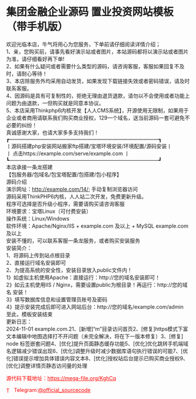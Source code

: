 # 集团金融企业源码 置业投资网站模板（带手机版）

欢迎光临本店，牛气将用心为您服务，下单前请仔细阅读详情介绍；<br>1、亲，您购买前，请事先看好演示站或者图片，本站源码都将以演示站或者图片为准，请仔细看好再下单!<br>2、如果有什么疑问或者需要什么类型的源码，请咨询客服，客服如果回复不及时，请耐心等待！<br>3、本店除服务外均采用自动发货，如果发现下载链接失效或者密码错误，请及时联系客服。<br>4、因源码是具有可复制性的，拒绝无理由退货退款，请勿以不会使用或者功能上问题为由退款，一但购买就是同意本协议。<br>5、本店采用Thinkphp6内核开发【人人CMS系统】，开源使用无限制，如果用于企业或者商用请联系我们购买商业授权，129一个域名，送当前源码一套可避免不必要的纠纷！<br>真诚感谢大家，也请大家多多支持我们！<br>┏—————————————————————————————┓<br>丨源码搭建php安装网站搬家ftp搭建/宝塔环境安装/环境配置/源码安装丨<br>丨  点击https://example.com/serve/example.com     丨<br>┗—————————————————————————————┛<br>本店承接一条龙搭建<br>【包服务器/包域名/包宝塔配置/包搭建/包小程序】<br>源码介绍<br>演示网址：http://example.com/14/; 手动复制浏览器访问<br>源码采用ThinkPHP6内核，人人站二次开发，免费更新升级。<br>程序可选择是否升级小程序，需要请购买请咨询客服<br>环境要求：宝塔Linux（可付费安装）<br>操作系统：Linux/Windows<br>软件环境：Apache/Nginx/IIS + example.com 及以上 + MySQL example.com 及以上<br>安装不懂的，可以联系客服一条龙服务，或者购买安装服务<br>安装简介：<br>1、将源码上传到站点根目录<br>2、直接运行域名安装即可<br>2、为提高系统的安全性，安装目录放入public文件内！<br>  1》如虚拟主机使用Apache：直接运行：http://您的域名安装即可！<br>  2》如云主机使用IIS / Nginx，需要设置public为根目录！再运行：http://您的域名 安装！<br>  3》填写数据库信息和设置管理员账号及密码<br>  4》提示安装完成后即可进入网站后台：http://您的域名/example.com/admin<br>至此，模板安装结束<br>更新日志：<br>2024-11-01 example.com.21、[新增]“m”目录访问首页2、[修复]https模式下富文本编辑中地图选择打不开问题（未完全解决，将在下一版本修复）3、[修复] node 标签嵌套问题4、[优化]提升页面静态缓存功能5、[优化]优化跳转手机端域名逻辑减少错误出现6、[优化]调整升级时减少数据库语句执行错误的可能7、[优化]错误提示增加具体错误内容文本8、[优化]授权站后台提示已购买商业授权9、[优化]调整详情页静态访问量的处理<br>


<p style="color: red;">源代码下载地址：<a href="https://mega-file.org/KghCq" style="color: red;">https://mega-file.org/KghCq</a></p><p style="color: red;"><img src="https://cdn-icons-png.flaticon.com/512/2111/2111646.png" alt="Telegram Icon" style="width: 16px; vertical-align: middle; margin-right: 5px;">Telegram:<a href="https://t.me/official_sourcecode" style="color: red;">@official_sourcecode</a></p>
